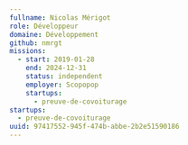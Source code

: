 ```yaml
---
fullname: Nicolas Mérigot
role: Développeur
domaine: Développement
github: nmrgt
missions:
  - start: 2019-01-28
    end: 2024-12-31
    status: independent
    employer: Scopopop
    startups:
      - preuve-de-covoiturage
startups:
  - preuve-de-covoiturage
uuid: 97417552-945f-474b-abbe-2b2e51590186
---
```

